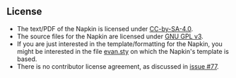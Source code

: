 ## License

* The text/PDF of the Napkin is licensed under [CC-by-SA-4.0](https://creativecommons.org/licenses/by-sa/4.0/).
* The source files for the Napkin are licensed under [GNU GPL v3](https://choosealicense.com/licenses/gpl-3.0/).
* If you are just interested in the template/formatting for the Napkin, you might be interested in the file [evan.sty](https://github.com/vEnhance/dotfiles/blob/main/texmf/tex/latex/evan/evan.sty) on which the Napkin's template is based.
* There is no contributor license agreement, as discussed in [issue #77](https://github.com/vEnhance/napkin/issues/77).

